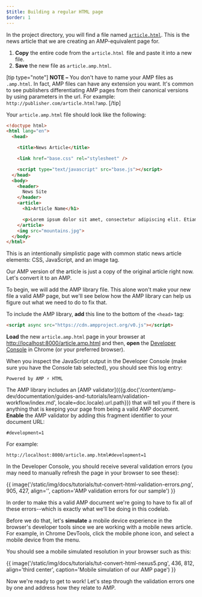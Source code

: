 ```yaml
---
$title: Building a regular HTML page
$order: 1
---
```


In the project directory, you will find a file named [`article.html`](https://github.com/googlecodelabs/accelerated-mobile-pages-foundations/blob/master/article.html). This is the news article that we are creating an AMP-equivalent page for.

1.  **Copy** the entire code from the `article.html `file and paste it into a new file.
2.  **Save** the new file as `article.amp.html`.

[tip type="note"]
**NOTE –**  You don't have to name your AMP files as `.amp.html`. In fact, AMP files can have any extension you want. It's common to see publishers differentiating AMP pages from their canonical versions by using parameters in the url. For example:  `http://publisher.com/article.html?amp`.
[/tip]

Your `article.amp.html` file should look like the following:

```html
<!doctype html>
<html lang="en">
  <head>

    <title>News Article</title>

    <link href="base.css" rel="stylesheet" />

    <script type="text/javascript" src="base.js"></script>
  </head>
  <body>
    <header>
      News Site
    </header>
    <article>
      <h1>Article Name</h1>

      <p>Lorem ipsum dolor sit amet, consectetur adipiscing elit. Etiam egestas tortor sapien, non tristique ligula accumsan eu.</p>
    </article>
    <img src="mountains.jpg">
  </body>
</html>
```

This is an intentionally simplistic page with common static news article elements: CSS, JavaScript, and an image tag.

Our AMP version of the article is just a copy of the original article right now. Let's convert it to an AMP.

To begin, we will add the AMP library file.  This alone won't make your new file a valid AMP page, but we'll see below how the AMP library can help us figure out what we need to do to fix that.

To include the AMP library, **add** this line to the bottom of the `<head>` tag:

```html
<script async src="https://cdn.ampproject.org/v0.js"></script>
```

**Load** the new `article.amp.html` page in your browser at [http://localhost:8000/article.amp.html](http://localhost:8000/article.amp.html) and then, **open** the [Developer Console](https://developer.chrome.com/devtools/docs/console) in Chrome (or your preferred browser).

When you inspect the JavaScript output in the Developer Console (make sure you have the Console tab selected), you should see this log entry:

```text
Powered by AMP ⚡ HTML
```

The AMP library includes an [AMP validator]({{g.doc('/content/amp-dev/documentation/guides-and-tutorials/learn/validation-workflow/index.md', locale=doc.locale).url.path}}) that will tell you if there is anything that is keeping your page from being a valid AMP document.  **Enable** the AMP validator by adding this fragment identifier to your document URL:

```text
#development=1
```

For example:

```text
http://localhost:8000/article.amp.html#development=1
```

In the Developer Console, you should receive several validation errors (you may need to manually refresh the page in your browser to see these):

{{ image('/static/img/docs/tutorials/tut-convert-html-validation-errors.png', 905, 427, align='', caption='AMP validation errors for our sample') }}

In order to make this a valid AMP document we're going to have to fix all of these errors--which is exactly what we'll be doing in this codelab.

Before we do that, let's **simulate** a mobile device experience in the browser's developer tools since we are working with a mobile news article.  For example, in Chrome DevTools, click the mobile phone icon, and select a mobile device from the menu.

You should see a mobile simulated resolution in your browser such as this:

{{ image('/static/img/docs/tutorials/tut-convert-html-nexus5.png', 436, 812, align='third center', caption='Mobile simulation of our AMP page') }}

Now we're ready to get to work! Let's step through the validation errors one by one and address how they relate to AMP.
